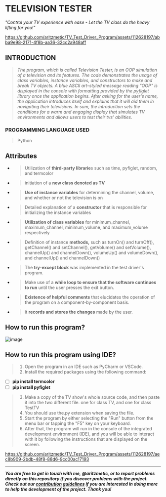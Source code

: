 # **TELEVISION TESTER**
_"Control your TV experience with ease - Let the TV class do the heavy lifting for you!"_

https://github.com/aritzmetic/TV_Test_Driver_Program/assets/112628197/abba9e98-2171-4f8b-aa36-32cc2a948aff

## **INTRODUCTION**
> _The program, which is called Television Tester, is an OOP simulation of a television and its features. The code demonstrates the usage of class variables, instance variables, and constructors to make and break TV objects. A blue ASCII art–styled message reading "OOP" is displayed in the console with formatting provided by the pyfiglet library once the application begins. After asking for the user's name, the application introduces itself and explains that it will aid them in navigating their televisions. In sum, the introduction sets the conditions for a warm and engaging display that simulates TV environments and allows users to test their tvs' abilities._

### **PROGRAMMING LANGUAGE USED**
> Python

## **Attributes**
- > Utilization of **third-party librarie**s such as time, pyfiglet, random, and termcolor
- > initiation of a **new class denoted as TV**
- > **Use of instance variables** for determining the channel, volume, and whether or not the television is on
- > Detailed explanation of a **constructor** that is responsible for initializing the instance variables
- > **Utilization of class variables** for minimum_channel, maximum_channel, minimum_volume, and maximum_volume respectively
- > Definition of instance **methods,** such as turnOn() and turnOff(), getChannel() and setChannel(), getVolume() and setVolume(), channelUp() and channelDown(), volumeUp() and volumeDown(), and channelUp() and channelDown()
- > The **try-except block** was implemented in the test driver's program.
- > Make use of a **while loop to ensure that the software continues to run** until the user presses the exit button.
- > **Existence of helpful comments** that elucidates the operation of the program on a component-by-component basis.
- > it **records and stores the changes** made by the user.

## **How to run this program?**
![image](https://github.com/aritzmetic/TV_Test_Driver_Program/assets/112628197/f95ffad5-2aa8-4b6d-8c03-611fc94358c4)

## **How to run this program using IDE?**
> 1. Open the program in an IDE such as PyCharm or VSCode.
> 2. Install the required packages using the following command:
 - [ ] **pip install termcolor**
 - [ ] **pip install pyfiglet**
> 3. Make a copy of the TV show's whole source code, and then paste it into the two different file. one for class TV, and one for class TestTV
> 4. You should use the.py extension when saving the file.
> 5. Start the program by either selecting the "Run" button from the menu bar or tapping the "F5" key on your keyboard.
> 6. After that, the program will run in the console of the integrated development environment (IDE), and you will be able to interact with it by following the instructions that are displayed on the screen.

https://github.com/aritzmetic/TV_Test_Driver_Program/assets/112628197/aec8b909-2bdb-48f8-88d6-9cc00ac17193

--------------------------------------------------------------------------------------------------------------------------------------------------

**_You are free to get in touch with me, @aritzmetic,  or to report problems directly on this repository if you discover problems with the project. Check out our [contribution guidelines](https://docs.github.com/en/communities/setting-up-your-project-for-healthy-contributions/setting-guidelines-for-repository-contributors) if you are interested in doing more to help the development of the project. Thank you!_** 
